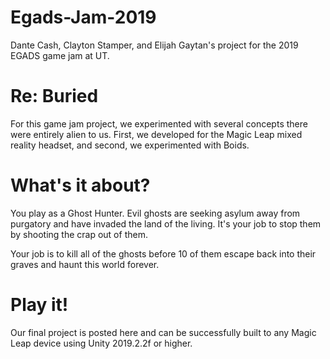 # Egads-Jam-2019

Dante Cash, Clayton Stamper, and Elijah Gaytan's project for the 2019 EGADS game jam at UT. 

# Re: Buried

For this game jam project, we experimented with several concepts there were entirely alien to us. First, we developed for the Magic Leap 
mixed reality headset, and second, we experimented with Boids. 

# What's it about?
You play as a Ghost Hunter. Evil ghosts are seeking asylum away from purgatory and have invaded the land of the living. It's your job to
stop them by shooting the crap out of them. 

Your job is to kill all of the ghosts before 10 of them escape back into their graves and haunt this world forever. 

# Play it!
Our final project is posted here and can be successfully built to any Magic Leap device using Unity 2019.2.2f or higher. 
